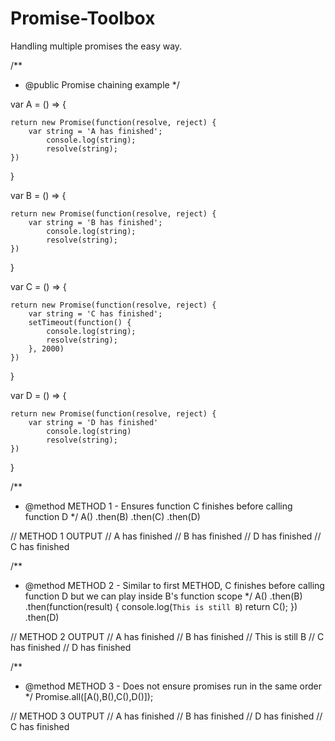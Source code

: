 # Promise-Toolbox
Handling multiple promises the easy way.

/**
 * @public Promise chaining example
 */

var A = () => {

    return new Promise(function(resolve, reject) {
        var string = 'A has finished';
            console.log(string);
            resolve(string);
    })
}

var B = () => {

    return new Promise(function(resolve, reject) {
        var string = 'B has finished';
            console.log(string);
            resolve(string);
    })
}

var C = () => {

    return new Promise(function(resolve, reject) {
        var string = 'C has finished';
        setTimeout(function() {
            console.log(string);
            resolve(string);
        }, 2000)
    })
}

var D = () => {

    return new Promise(function(resolve, reject) {
        var string = 'D has finished'
            console.log(string)
            resolve(string);
    })
}

/**
 * @method METHOD 1 - Ensures function C finishes before calling function D
 */
A()
.then(B)
.then(C)
.then(D)

// METHOD 1 OUTPUT
// A has finished
// B has finished
// D has finished
// C has finished

/**
 * @method METHOD 2 - Similar to first METHOD, C finishes before calling function D but we can play inside B's function scope
 */
A()
.then(B)
.then(function(result) { 
    console.log(`This is still B`)
    return C();
})
.then(D)

// METHOD 2 OUTPUT
// A has finished
// B has finished
// This is still B
// C has finished
// D has finished

/**
 * @method METHOD 3 - Does not ensure promises run in the same order
 */
Promise.all([A(),B(),C(),D()]);

// METHOD 3 OUTPUT
// A has finished
// B has finished
// D has finished
// C has finished
